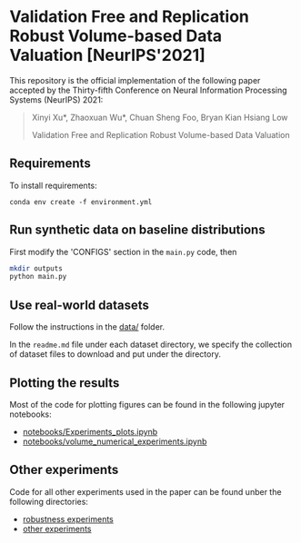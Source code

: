 # Validation Free and Replication Robust Volume-based Data Valuation [NeurIPS'2021]

This repository is the official implementation of the following paper accepted by the Thirty-fifth Conference on Neural Information Processing Systems (NeurIPS) 2021:

> Xinyi Xu*, Zhaoxuan Wu*, Chuan Sheng Foo, Bryan Kian Hsiang Low
>
> Validation Free and Replication Robust Volume-based Data Valuation

## Requirements

To install requirements:
```setup
conda env create -f environment.yml
```

## Run synthetic data on baseline distributions
First modify the 'CONFIGS' section in the `main.py` code, then
```bash
mkdir outputs
python main.py
```

## Use real-world datasets
Follow the instructions in the [data/](data/) folder.

In the `readme.md` file under each dataset directory, we specify the collection of dataset files to download and put under the directory.

## Plotting the results
Most of the code for plotting figures can be found in the following jupyter notebooks:
- [notebooks/Experiments_plots.ipynb](notebooks/Experiments_plots.ipynb)
- [notebooks/volume_numerical_experiments.ipynb](notebooks/volume_numerical_experiments.ipynb)

## Other experiments
Code for all other experiments used in the paper can be found unber the following directories:
- [robustness experiments](robustness%20experiments/)
- [other experiments](other%20experiments/)
